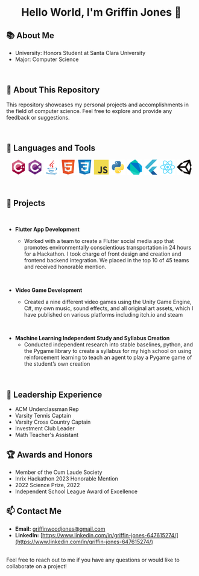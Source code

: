 <h1 align="center">Hello World, I'm Griffin Jones 👋</h1>

## 📚 About Me

- University: Honors Student at Santa Clara University
- Major: Computer Science

<br>

## 💼 About This Repository

This repository showcases my personal projects and accomplishments in the field of computer science. Feel free to explore and provide any feedback or suggestions.

<br>

## 🔧 Languages and Tools

<p align="center">
  <img src="assets/cplusplus.svg" alt="C++" width="40" height="40">
  <img src="assets/csharp.svg" alt="C#" width="40" height="40">
  <img src="assets/java.svg" alt="Java" width="40" 
  height="40">
  <img src="assets/html.svg" alt="html" width="40" 
  height="40">
  <img src="assets/css.svg" alt="css" width="40" 
  height="40">
  <img src="assets/javascript.svg" alt="javascript" width="40" 
  height="40">
  <img src="assets/python.svg" alt="Python" width="40" height="40">
  <img src="assets/dart.svg" alt="Dart" width="40" height="40">
  <img src="assets/flutter.svg" alt="Flutter" width="40" height="40">
  <img src="assets/react.svg" alt="Flutter" width="40" height="40">
  <img src="assets/unity.svg" alt="Dart" width="40" height="40">
</p>

<br>

## 🚀 Projects

<br>

- **Flutter App Development**

  - Worked with a team to create a Flutter social media app that promotes environmentally conscientious transportation in 24
    hours for a Hackathon. I took charge of front design and creation and frontend backend integration. We placed in the top
    10 of 45 teams and received honorable mention.

<br>

- **Video Game Development**

  - Created a nine different video games using the Unity Game Engine, C#, my own music, sound effects, and all original art assets, which I have published on various platforms including itch.io and steam

<br>

- **Machine Learning Independent Study and Syllabus Creation**
  - Conducted independent research into stable baselines, python, and the Pygame library to create a syllabus for my high school on using reinforcement learning to teach an agent to play a Pygame game of the student’s own creation

<br>

## 🫅 Leadership Experience

- ACM Underclassman Rep
- Varsity Tennis Captain
- Varsity Cross Country Captain
- Investment Club Leader
- Math Teacher's Assistant

## 🏆 Awards and Honors

- Member of the Cum Laude Society
- Inrix Hackathon 2023 Honorable Mention
- 2022 Science Prize, 2022
- Independent School League Award of Excellence

## 📫 Contact Me

- **Email:** griffinwoodjones@gmail.com
- **LinkedIn:** [https://www.linkedin.com/in/griffin-jones-647615274/](https://www.linkedin.com/in/griffin-jones-647615274/)

<br>
Feel free to reach out to me if you have any questions or would like to collaborate on a project!
